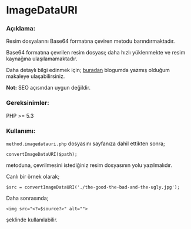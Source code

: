 # ImageDataURI

### Açıklama:
Resim dosyalarını Base64 formatına çeviren metodu barındırmaktadır.

Base64 formatına çevrilen resim dosyası; daha hızlı yüklenmekte ve resim kaynağına ulaşılamamaktadır.

Daha detaylı bilgi edinmek için; [buradan](https://emrecanoztas.com/php-ile-imagedatauri-olusturma/) blogumda yazmış olduğum makaleye ulaşabilirsiniz.

**Not:** SEO açısından uygun değildir.

### Gereksinimler:
PHP >= 5.3

### Kullanımı:
`method.imagedatauri.php` dosyasını sayfanıza dahil ettikten sonra; 

```
convertImageDataURI($path);
```
metoduna, çevrilmesini istediğiniz resim dosyasının yolu yazılmalıdır.

Canlı bir örnek olarak;

```
$src = convertImageDataURI('./the-good-the-bad-and-the-ugly.jpg');
```

Daha sonrasında;

```
<img src="<?=$source?>" alt="">
```

şeklinde kullanılabilir.
